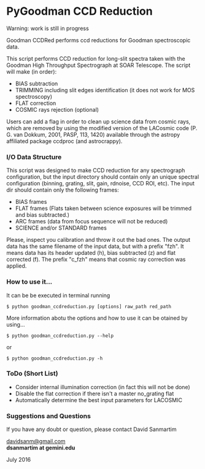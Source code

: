 # PyGoodman CCD Reduction

Warning: work is still in progress

Goodman CCDRed performs ccd reductions for Goodman spectroscopic
data.

This script performs CCD reduction for long-slit spectra taken
with the Goodman High Throughput Spectrograph at SOAR Telescope.
The script will make (in order):

 - BIAS subtraction
 - TRIMMING including slit edges identification (it does not work
   for MOS spectroscopy)
 - FLAT correction
 - COSMIC rays rejection (optional)

Users can add a flag in order to clean up science data from cosmic
rays, which are removed by using the modified version of the LACosmic
code (P. G. van Dokkum, 2001, PASP, 113, 1420) available through the
astropy affiliated package ccdproc (and astrocrappy).

### I/O Data Structure

This script was designed to make CCD reduction for any spectrograph
configuration, but the input directory should contain only an unique
spectral configuration (binning, grating, slit, gain, rdnoise, CCD ROI,
etc). The input dir should contain only the following frames:

- BIAS frames
- FLAT frames  (Flats taken between science exposures will be trimmed
  and bias subtracted.)
- ARC frames   (data from focus sequence will not be reduced)
- SCIENCE and/or STANDARD frames

Please, inspect you calibration and throw it out the bad ones. The output
data has the same filename of the input data, but with a prefix "fzh". It
means data has its header updated (h), bias subtracted (z) and flat corrected
(f). The prefix "c_fzh" means that cosmic ray correction was applied.

### How to use it...

It can be be executed in terminal running 

    $ python goodman_ccdreduction.py [options] raw_path red_path 
    
More information abotu the options and how to use it can be otained by 
using...

    $ python goodman_ccdreduction.py --help

or

    $ python goodman_ccdreduction.py -h

### ToDo (Short List)

- Consider internal illumination correction (in fact this will not be done)
- Disable the flat correction if there isn't a master no_grating flat
- Automatically determine the best input parameters for LACOSMIC

### Suggestions and Questions

If you have any doubt or question, please contact David Sanmartim 

davidsanm@gmail.com<br>
<b>dsanmartim at gemini.edu</b>
   
July 2016

